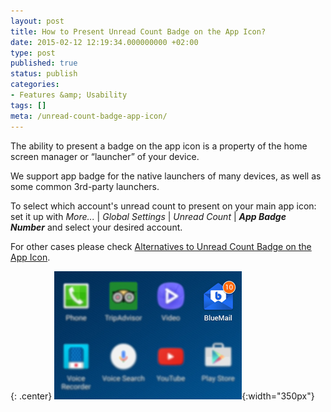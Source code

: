 ```yaml
---
layout: post
title: How to Present Unread Count Badge on the App Icon?
date: 2015-02-12 12:19:34.000000000 +02:00
type: post
published: true
status: publish
categories:
- Features &amp; Usability
tags: []
meta: /unread-count-badge-app-icon/
---
```


The ability to present a badge on the app icon is a property of the home screen manager or “launcher” of your device.

We support app badge for the native launchers of many devices, as well as some common 3rd-party launchers.

To select which account's unread count to present on your main app icon: set it up with *More...* \| *Global Settings* \| *Unread Count* \| ***App Badge Number*** and select your desired account.

For other cases please check [Alternatives to Unread Count Badge on the App Icon](/alternatives-unread-count-badge/).

{: .center}
![](/assets/badge_Blue_Mail.jpg){:width="350px"}